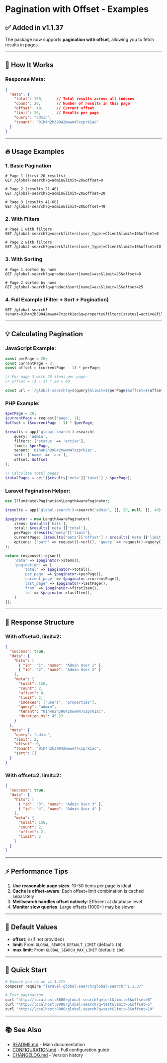 # Pagination with Offset - Examples

## ✅ Added in v1.1.37

The package now supports **pagination with offset**, allowing you to fetch results in pages.

---

## 📖 How It Works

### Response Meta:
```json
{
  "meta": {
    "total": 150,      // Total results across all indexes
    "count": 20,       // Number of results in this page
    "offset": 40,      // Current offset
    "limit": 20,       // Results per page
    "query": "admin",
    "tenant": "01h4n2h39042mwwm47xzprk1ac"
  }
}
```

---

## 🔥 Usage Examples

### 1. Basic Pagination

```http
# Page 1 (first 20 results)
GET /global-search?q=admin&limit=20&offset=0

# Page 2 (results 21-40)
GET /global-search?q=admin&limit=20&offset=20

# Page 3 (results 41-60)
GET /global-search?q=admin&limit=20&offset=40
```

### 2. With Filters

```http
# Page 1 with filters
GET /global-search?q=user&filters[user_type]=Client&limit=10&offset=0

# Page 2 with filters
GET /global-search?q=user&filters[user_type]=Client&limit=10&offset=10
```

### 3. With Sorting

```http
# Page 1 sorted by name
GET /global-search?q=product&sort[name]=asc&limit=25&offset=0

# Page 2 sorted by name
GET /global-search?q=product&sort[name]=asc&limit=25&offset=25
```

### 4. Full Example (Filter + Sort + Pagination)

```http
GET /global-search?tenant=01h4n2h39042mwwm47xzprk1ac&q=property&filters[status]=active&filters[price]=>100000&sort[price]=asc&limit=50&offset=100
```

---

## 💡 Calculating Pagination

### JavaScript Example:

```javascript
const perPage = 20;
const currentPage = 3;
const offset = (currentPage - 1) * perPage;

// For page 3 with 20 items per page:
// offset = (3 - 1) * 20 = 40

const url = `/global-search?q=${query}&limit=${perPage}&offset=${offset}`;
```

### PHP Example:

```php
$perPage = 20;
$currentPage = request('page', 1);
$offset = ($currentPage - 1) * $perPage;

$results = app('global-search')->search(
    query: 'admin',
    filters: ['status' => 'active'],
    limit: $perPage,
    tenant: '01h4n2h39042mwwm47xzprk1ac',
    sort: ['name' => 'asc'],
    offset: $offset
);

// Calculate total pages
$totalPages = ceil($results['meta']['total'] / $perPage);
```

### Laravel Pagination Helper:

```php
use Illuminate\Pagination\LengthAwarePaginator;

$results = app('global-search')->search('admin', [], 20, null, [], 40);

$paginator = new LengthAwarePaginator(
    items: $results['hits'],
    total: $results['meta']['total'],
    perPage: $results['meta']['limit'],
    currentPage: ($results['meta']['offset'] / $results['meta']['limit']) + 1,
    options: ['path' => request()->url(), 'query' => request()->query()]
);

return response()->json([
    'data' => $paginator->items(),
    'pagination' => [
        'total' => $paginator->total(),
        'per_page' => $paginator->perPage(),
        'current_page' => $paginator->currentPage(),
        'last_page' => $paginator->lastPage(),
        'from' => $paginator->firstItem(),
        'to' => $paginator->lastItem(),
    ]
]);
```

---

## 🎯 Response Structure

### With offset=0, limit=2:
```json
{
  "success": true,
  "data": {
    "hits": [
      { "id": "1", "name": "Admin User 1" },
      { "id": "2", "name": "Admin User 2" }
    ],
    "meta": {
      "total": 150,
      "count": 2,
      "offset": 0,
      "limit": 2,
      "indexes": ["users", "properties"],
      "query": "admin",
      "tenant": "01h4n2h39042mwwm47xzprk1ac",
      "duration_ms": 45.23
    }
  },
  "meta": {
    "query": "admin",
    "limit": 2,
    "offset": 0,
    "tenant": "01h4n2h39042mwwm47xzprk1ac",
    "sort": []
  }
}
```

### With offset=2, limit=2:
```json
{
  "success": true,
  "data": {
    "hits": [
      { "id": "3", "name": "Admin User 3" },
      { "id": "4", "name": "Admin User 4" }
    ],
    "meta": {
      "total": 150,
      "count": 2,
      "offset": 2,
      "limit": 2
    }
  }
}
```

---

## ⚡ Performance Tips

1. **Use reasonable page sizes**: 10-50 items per page is ideal
2. **Cache is offset-aware**: Each offset+limit combination is cached separately
3. **Meilisearch handles offset natively**: Efficient at database level
4. **Monitor slow queries**: Large offsets (1000+) may be slower

---

## 🔧 Default Values

- **offset**: `0` (if not provided)
- **limit**: From `GLOBAL_SEARCH_DEFAULT_LIMIT` (default: `10`)
- **max limit**: From `GLOBAL_SEARCH_MAX_LIMIT` (default: `100`)

---

## 🚀 Quick Start

```bash
# Ensure you're on v1.1.37+
composer require "laravel-global-search/global-search:^1.1.37"

# Test pagination
curl "http://localhost:8000/global-search?q=test&limit=5&offset=0"
curl "http://localhost:8000/global-search?q=test&limit=5&offset=5"
curl "http://localhost:8000/global-search?q=test&limit=5&offset=10"
```

---

## 📚 See Also

- [README.md](README.md) - Main documentation
- [CONFIGURATION.md](CONFIGURATION.md) - Full configuration guide
- [CHANGELOG.md](CHANGELOG.md) - Version history

